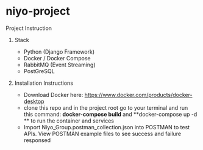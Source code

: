 ﻿# niyo-project
Project Instruction

1. Stack
   - Python (Django Framework)
   - Docker / Docker Compose
   - RabbitMQ (Event Streaming)
   - PostGreSQL
     
2. Installation Instructions
   - Download Docker here: https://www.docker.com/products/docker-desktop
   - clone this repo and in the project root go to your terminal and run this command:
     **docker-compose build** and  **docker-compose up -d ** to run the container and services
   - Import Niyo_Group.postman_collection.json into POSTMAN to test APIs. View POSTMAN example files to
     see success and failure responsed

